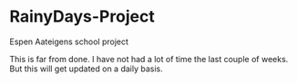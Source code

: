 # RainyDays-Project

Espen Aateigens school project

This is far from done. I have not had a lot of time the last couple of weeks. But this will get updated on a daily basis.
